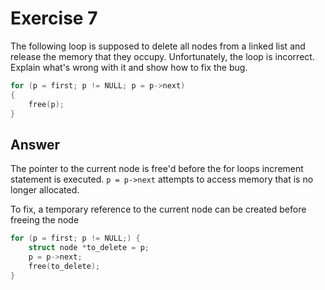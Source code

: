 # Exercise 7

The following loop is supposed to delete all nodes from a linked list and release the memory that they occupy. Unfortunately, the loop is incorrect. Explain what's wrong with it and show how to fix the bug.

```c
for (p = first; p != NULL; p = p->next)
{
    free(p);
}
```

## Answer

The pointer to the current node is free'd before the for loops increment statement is executed.
`p = p->next` attempts to access memory that is no longer allocated.

To fix, a temporary reference to the current node can be created before freeing the node

```c
for (p = first; p != NULL;) {
    struct node *to_delete = p;
    p = p->next;
    free(to_delete);
}
```
